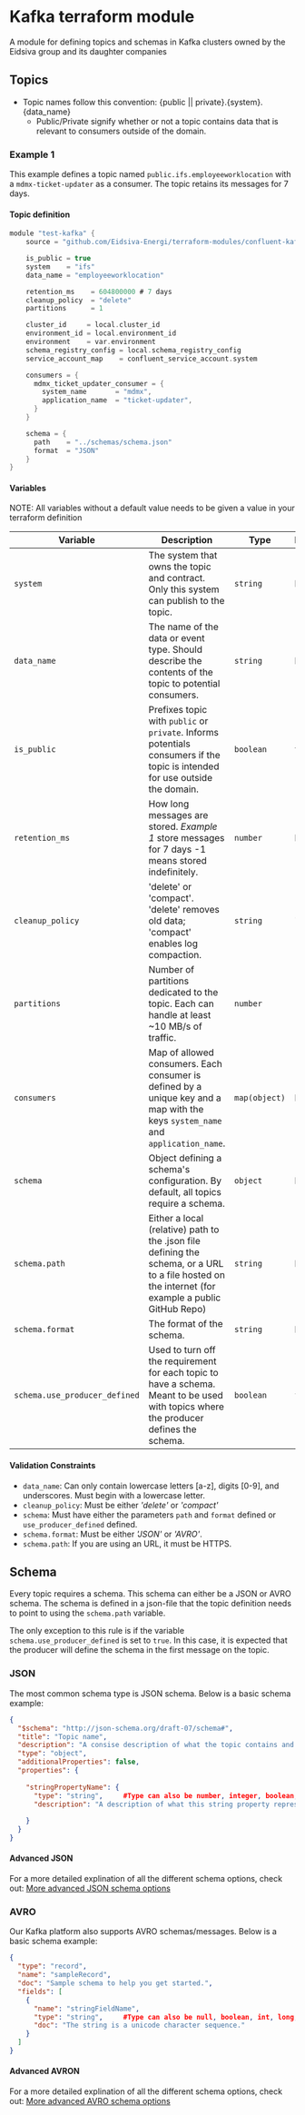 # Kafka terraform module
A module for defining topics and schemas in Kafka clusters owned by the Eidsiva group and its daughter companies


## Topics
* Topic names follow this convention: {public || private}.{system}.{data_name}
  * Public/Private signify whether or not a topic contains data that is relevant to consumers outside of the domain.


### Example 1
This example defines a topic named `public.ifs.employeeworklocation` with a `mdmx-ticket-updater` as a consumer. The topic retains its messages for 7 days.

#### Topic definition
```c
module "test-kafka" {
    source = "github.com/Eidsiva-Energi/terraform-modules/confluent-kafka/topic"

    is_public = true
    system    = "ifs"
    data_name = "employeeworklocation"

    retention_ms    = 604800000 # 7 days
    cleanup_policy  = "delete"
    partitions      = 1

    cluster_id     = local.cluster_id
    environment_id = local.environment_id
    environment    = var.environment
    schema_registry_config = local.schema_registry_config
    service_account_map    = confluent_service_account.system

    consumers = {
      mdmx_ticket_updater_consumer = {
        system_name       = "mdmx",
        application_name  = "ticket-updater",
      }
    }

    schema = {
      path    = "../schemas/schema.json"
      format  = "JSON"
    }
}
```

#### Variables
NOTE: All variables without a default value needs to be given a value in your terraform definition

| **Variable**              | **Description**                                                                                                 | **Type**      | **Default**               |
|---------------------------|-----------------------------------------------------------------------------------------------------------------|---------------|---------------------------|
| `system`                  | The system that owns the topic and contract. Only this system can publish to the topic.                         | `string`      | N/A                       |
| `data_name`               | The name of the data or event type. Should describe the contents of the topic to potential consumers.           | `string`      | N/A                       |
| `is_public`               | Prefixes topic with `public` or `private`. Informs potentials consumers if the  topic is intended for use outside the domain.   | `boolean` | `true`        |
| `retention_ms`            | How long messages are stored. *Example 1* store messages for 7 days -1 means stored indefinitely.               | `number`      | N/A                       |
| `cleanup_policy`          | 'delete' or 'compact'. 'delete' removes old data; 'compact' enables log compaction.                             | `string`      | 'delete'                  |
| `partitions`              | Number of partitions dedicated to the topic. Each can handle at least ~10 MB/s of traffic.                      | `number`      | 1                         |
| `consumers`               | Map of allowed consumers. Each consumer is defined by a unique key and a map with the keys `system_name` and `application_name`.| `map(object)` | N/A       |
| `schema`                  | Object defining a schema's configuration. By default, all topics require a schema.                              | `object`      | N/A                       |
| `schema.path`             | Either a local (relative) path to the .json file defining the schema, or a URL to a file hosted on the internet (for example a public GitHub Repo)                                                                                                                                         | `string`      | N/A                       |
| `schema.format`           | The format of the schema.                                                                                       | `string`      | N/A                       |
| `schema.use_producer_defined` | Used to turn off the requirement for each topic to have a schema. Meant to be used with topics where the producer defines the schema. |`boolean`| `false` |


#### Validation Constraints
- `data_name`: Can only contain lowercase letters [a-z], digits [0-9], and underscores. Must begin with a lowercase letter. 
- `cleanup_policy`: Must be either *'delete'* or *'compact'*
- `schema`: Must have either the parameters `path` and `format` defined or `use_producer_defined` defined.
- `schema.format`: Must be either *'JSON'* or *'AVRO'*.
- `schema.path`: If you are using an URL, it must be HTTPS.

## Schema
Every topic requires a schema. This schema can either be a JSON or AVRO schema. The schema is defined in a json-file that the topic definition needs to point to using the `schema.path` variable. 

The only exception to this rule is if the variable `schema.use_producer_defined` is set to `true`. In this case, it is expected that the producer will define the schema in the first message on the topic.

### JSON
The most common schema type is JSON schema. Below is a basic schema example:

```JSON
{
  "$schema": "http://json-schema.org/draft-07/schema#",
  "title": "Topic name",
  "description": "A consise description of what the topic contains and is intendet to be used for",
  "type": "object",
  "additionalProperties": false,
  "properties": {
  
    "stringPropertyName": {
      "type": "string",     #Type can also be number, integer, boolean, array, object, or list of types like [null, string]
      "description": "A description of what this string property represents"
      
    }
  }
}
```
#### Advanced JSON
For a more detailed explination of all the different schema options, check out: [More advanced JSON schema options](detailedJsonExample.md)

### AVRO
Our Kafka platform also supports AVRO schemas/messages. Below is a basic schema example:

```JSON
{
  "type": "record",
  "name": "sampleRecord",
  "doc": "Sample schema to help you get started.",
  "fields": [
    {
      "name": "stringFieldName",
      "type": "string",     #Type can also be null, boolean, int, long, float, double, bytes, record, enum, array, map, date, time-millis, time-micros, timestamp-millis, timestamp-micros, decimal, uuid, or list of types like [null, string]
      "doc": "The string is a unicode character sequence."
    }
  ]
}
```
#### Advanced AVRON
For a more detailed explination of all the different schema options, check out: [More advanced AVRO schema options](detailedAvroExample.md)

